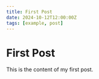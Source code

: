 ```yaml
---
title: First Post
date: 2024-10-12T12:00:00Z
tags: [example, post]
---
```


# First Post

This is the content of my first post.
